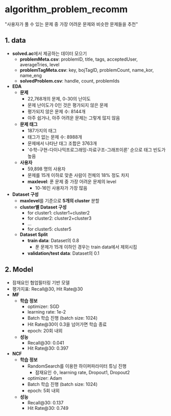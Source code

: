 # algorithm_problem_recomm
 "사용자가 풀 수 있는 문제 중 가장 어려운 문제와 비슷한 문제들을 추천"

## 1. data
* **solved.ac**에서 제공하는 데이터 모으기
  * **problemMeta.csv**: problemID, title, tags, acceptedUser, averageTries, level
  * **problemTagMeta.csv**: key, bojTagID, problemCount, name_kor, name_eng
  * **solvedProblem.csv**: handle, count, problemIds
* **EDA**
  * **문제**
    * 22,768개의 문제, 0-30의 난이도
    * 문제 난이도가 0인 것은 평가되지 않은 문제
    * 평가되지 않은 문제 수: 8144개
    * 아주 쉽거나, 아주 어려운 문제는 그렇게 많지 않음
  * **문제 태그**
    * 187가지의 태그
    * 태그가 없는 문제 수: 8988개
    * 문제에서 나타난 태그 조합은 3763개
    * '수학-구현-다이나믹프로그래밍-자료구조-그래프이론' 순으로 태그 빈도가 높음
  * **사용자**
    * 59,898 명의 사용자
    * 문제를 15개 이하로 맞춘 사람이 전체의 18% 정도 차지
    * **maxlevel**: 푼 문제 중 가장 어려운 문제의 level
      * 10-16인 사용자가 가장 많음
 * **Dataset 구성**
    * **maxlevel**를 기준으로 **5개의 cluster** 분할
    * **cluster별 Dataset 구성**
      * for cluster1: cluster1+cluster2
      * for cluster2: cluster2+cluster3
      * ...
      * for cluster5: cluster5
    * **Dataset Split**
      * **train data**: Dataset의 0.8
        * 푼 문제가 15개 이하인 경우는 train data에서 제외시킴
      * **validation/test data**: Dataset의 0.1
  
## 2. Model
* 잠재요인 협업필터링 기반 모델
* 평가지표: Recall@30, Hit Rate@30
* **MF**
  * **학습 정보**
    * optimizer: SGD
    * learning rate: 1e-2
    * Batch 학습 진행 (batch size: 1024)
    * Hit Rate@30이 0.3을 넘어가면 학습 종료
    * epoch: 20회 내외
  * **성능**
    * Recall@30: 0.041
    * Hit Rate@30: 0.397
* **NCF**
  * **학습 정보**
    * RandomSearch를 이용한 하이퍼파라미터 튜닝 진행
      * 잠재요인 수, learning rate, Dropout1, Dropout2 
    * optimizer: Adam
    * Batch 학습 진행 (batch size: 1024)
    * epoch: 5회 내외
  * **성능**
    * Recall@30: 0.137
    * Hit Rate@30: 0.749
